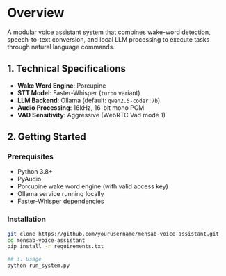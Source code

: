 # Overview

A modular voice assistant system that combines wake-word detection, speech-to-text conversion, and local LLM processing to execute tasks through natural language commands.


## 1. Technical Specifications

- **Wake Word Engine**: Porcupine 
- **STT Model**: Faster-Whisper (`turbo` variant)
- **LLM Backend**: Ollama (default: `qwen2.5-coder:7b`)
- **Audio Processing**: 16kHz, 16-bit mono PCM
- **VAD Sensitivity**: Aggressive (WebRTC Vad mode 1)

## 2. Getting Started

### Prerequisites
- Python 3.8+
- PyAudio
- Porcupine wake word engine (with valid access key)
- Ollama service running locally
- Faster-Whisper dependencies

### Installation
```bash
git clone https://github.com/yourusername/mensab-voice-assistant.git
cd mensab-voice-assistant
pip install -r requirements.txt

## 3. Usage
python run_system.py
